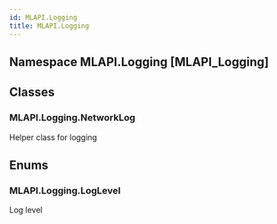 ```yaml
---  
id: MLAPI.Logging  
title: MLAPI.Logging  
---
```


## Namespace MLAPI.Logging [MLAPI_Logging]

<div class="markdown level0 summary" markdown="1">

</div>

<div class="markdown level0 conceptual" markdown="1">

</div>

<div class="markdown level0 remarks" markdown="1">

</div>

## Classes

### MLAPI.Logging.NetworkLog

<div class="section" markdown="1">

Helper class for logging

</div>

## Enums

### MLAPI.Logging.LogLevel

<div class="section" markdown="1">

Log level

</div>
